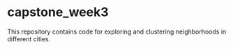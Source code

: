 # capstone_week3
This repository contains code for exploring and clustering neighborhoods in different cities. 
